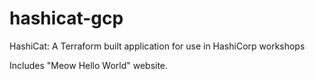 # hashicat-gcp
HashiCat: A Terraform built application for use in HashiCorp workshops

Includes "Meow Hello World" website.
